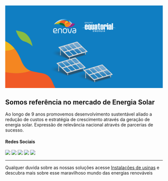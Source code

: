 ![Enova Energia Solar](/images/Enova%20Energia.png)
## Somos referência no mercado de Energia Solar

Ao longo de 9 anos promovemos desenvolvimento sustentável aliado a redução de custos e estratégia de crescimento através da geração de energia solar.
Expressão de relevância nacional através de parcerias de sucesso.

#### Redes Sociais

<a href="https://www.instagram.com/enovaenergia/" target="_blank" ><img src="https://img.shields.io/badge/Instagram-%23E4405F.svg?style=for-the-badge&logo=Instagram&logoColor=white" target="_blank"></a>
<a href="https://www.enovaenergiasolar.com.br/contato" target="_blank" ><img src="https://img.shields.io/badge/WhatsApp-25D366?style=for-the-badge&logo=whatsapp&logoColor=white" target="_blank"></a>
<a href="https://www.facebook.com/enovaenergia/?locale=pt_BR" target="_blank" ><img src="https://img.shields.io/badge/Facebook-%231877F2.svg?style=for-the-badge&logo=Facebook&logoColor=white" target="_blank"></a>
<a href="https://www.linkedin.com/company/enovaenergia/mycompany/" target="_blank" ><img src="https://img.shields.io/badge/linkedin-%230077B5.svg?style=for-the-badge&logo=linkedin&logoColor=white" target="_blank"></a>
<a href="https://twitter.com/EnovaEnergia" target="_blank" ><img src="https://img.shields.io/badge/X-%23000000.svg?style=for-the-badge&logo=X&logoColor=white" target="_blank"></a>


---
Qualquer duvida sobre as nossas soluções acesse [Instalações de usinas](https://www.enovaenergiasolar.com.br/instalacao/como-funciona) e descubra mais sobre esse maravilhoso mundo das energias renováveis